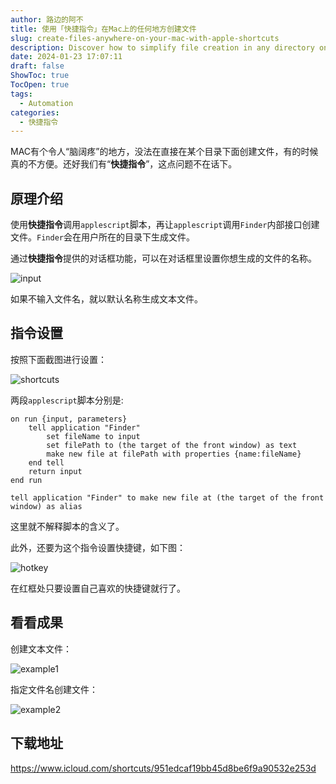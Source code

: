 ```yaml
---
author: 路边的阿不
title: 使用「快捷指令」在Mac上的任何地方创建文件
slug: create-files-anywhere-on-your-mac-with-apple-shortcuts
description: Discover how to simplify file creation in any directory on your Mac using Apple's Shortcuts. Enhance your productivity with this step-by-step guide!
date: 2024-01-23 17:07:11
draft: false
ShowToc: true
TocOpen: true
tags:
  - Automation
categories:
  - 快捷指令
---
```

MAC有个令人“脑阔疼”的地方，没法在直接在某个目录下面创建文件，有的时候真的不方便。还好我们有“**快捷指令**”，这点问题不在话下。

## 原理介绍

使用**快捷指令**调用`applescript`脚本，再让`applescript`调用`Finder`内部接口创建文件。`Finder`会在用户所在的目录下生成文件。

通过**快捷指令**提供的对话框功能，可以在对话框里设置你想生成的文件的名称。

![input](imgs/posts/2024-01-23-create-files-anywhere-on-your-mac-with-apple-shortcuts/input.webp)

如果不输入文件名，就以默认名称生成文本文件。

## 指令设置

按照下面截图进行设置：

![shortcuts](imgs/posts/2024-01-23-create-files-anywhere-on-your-mac-with-apple-shortcuts/shortcuts.webp)

两段`applescript`脚本分别是:

```applescript
on run {input, parameters}
	tell application "Finder"
		set fileName to input
		set filePath to (the target of the front window) as text
		make new file at filePath with properties {name:fileName}
	end tell
	return input
end run
```

```applescript
tell application "Finder" to make new file at (the target of the front window) as alias
```

这里就不解释脚本的含义了。

此外，还要为这个指令设置快捷键，如下图：

![hotkey](imgs/posts/2024-01-23-create-files-anywhere-on-your-mac-with-apple-shortcuts/hotkey.webp)

在红框处只要设置自己喜欢的快捷键就行了。

## 看看成果

创建文本文件：

![example1](imgs/posts/2024-01-23-create-files-anywhere-on-your-mac-with-apple-shortcuts/example1.gif)

指定文件名创建文件：

![example2](imgs/posts/2024-01-23-create-files-anywhere-on-your-mac-with-apple-shortcuts/example2.gif)

## 下载地址

https://www.icloud.com/shortcuts/951edcaf19bb45d8be6f9a90532e253d